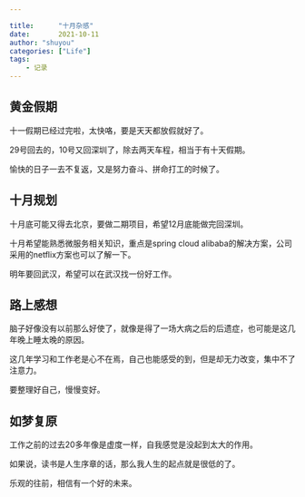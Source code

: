 ```yaml
---

title:      "十月杂感"
date:       2021-10-11
author: "shuyou"
categories: ["Life"]
tags:      
    - 记录
---
```


## 黄金假期

十一假期已经过完啦，太快咯，要是天天都放假就好了。

29号回去的，10号又回深圳了，除去两天车程，相当于有十天假期。

愉快的日子一去不复返，又是努力奋斗、拼命打工的时候了。

## 十月规划

十月底可能又得去北京，要做二期项目，希望12月底能做完回深圳。

十月希望能熟悉微服务相关知识，重点是spring cloud alibaba的解决方案，公司采用的netflix方案也可以了解一下。

明年要回武汉，希望可以在武汉找一份好工作。

## 路上感想

脑子好像没有以前那么好使了，就像是得了一场大病之后的后遗症，也可能是这几年晚上睡太晚的原因。

这几年学习和工作老是心不在焉，自己也能感受的到，但是却无力改变，集中不了注意力。

要整理好自己，慢慢变好。

## 如梦复原

工作之前的过去20多年像是虚度一样，自我感觉是没起到太大的作用。

如果说，读书是人生序章的话，那么我人生的起点就是很低的了。

乐观的往前，相信有一个好的未来。